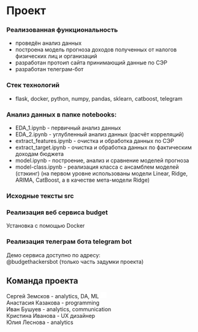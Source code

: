 # Проект

### Реализованная функциональность
- проведён анализ данных
- построена модель прогноза доходов полученных от налогов физических лиц и организаций
- разработан протоип сайта принимающий данные по СЭР
- разработан телеграм-бот

### Стек технологий
- flask, docker, python, numpy, pandas, sklearn, catboost, telegram

### Анализ данных в папке notebooks:
- EDA_1.ipynb - первичный анализ данных
- EDA_2.ipynb - углубленный анализ данных (расчёт корреляций)
- extract_features.ipynb - очистка и обработка данных по СЭР
- extract_target.ipynb - очистка и обработка данных по фактическим доходам бюджета
- model.ipynb - построение, анализ и сравнение моделей прогноза
- model-class.ipynb - реализация класса с ансамблем моделей (стэкинг)
(на первом уровне использованы модели Linear, Ridge, ARIMA, CatBoost, а в качестве мета-модели Ridge)

### Исходные тексты src

### Реализация веб сервиса budget
Установка с помощью Docker

### Реализация телеграм бота telegram bot

Демо сервиса доступно по адресу:  
@budgethackersbot (только часть задумки проекта)  



## Команда проекта
Сергей Земсков - analytics, DA, ML  [<img src=https://github.com/png2378/telegram-icon-updater/blob/master/icons/icomute_22_0.png width="16" height="16"/>](https://t.me/sergiozemskov)  
Анастасия Казакова - programming  
Иван Бушуев - analytics, communication  
Кристина Иванова - UX дизайнер  
Юлия Леснова - analytics  
